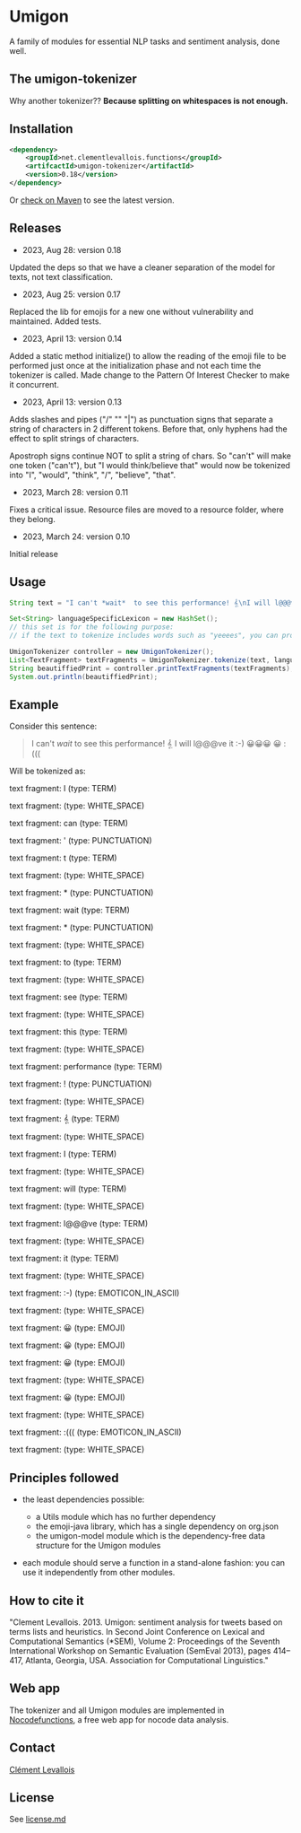 # Umigon
A family of modules for essential NLP tasks and sentiment analysis, done well.

## The umigon-tokenizer
Why another tokenizer?? **Because splitting on whitespaces is not enough.**

## Installation

```xml
<dependency>
	<groupId>net.clementlevallois.functions</groupId>
	<artifcactId>umigon-tokenizer</artifactId>
	<version>0.18</version>
</dependency>
```
Or [check on Maven](https://central.sonatype.com/artifact/net.clementlevallois.functions/umigon-tokenizer) to see the latest version.


## Releases

* 2023, Aug 28: version 0.18

Updated the deps so that we have a cleaner separation of the model for texts, not text classification.


* 2023, Aug 25: version 0.17

Replaced the lib for emojis for a new one without vulnerability and maintained. Added tests.


* 2023, April 13: version 0.14

Added a static method initialize() to allow the reading of the emoji file to be performed just once at the initialization phase and not each time the tokenizer is called. Made change to the Pattern Of Interest Checker to make it concurrent.

* 2023, April 13: version 0.13

Adds slashes and pipes ("/" "\" "|") as punctuation signs that separate a string of characters in 2 different tokens. Before that, only hyphens had the effect to split strings of characters.

Apostroph signs continue NOT to split a string of chars. So "can't" will make one token ("can't"), but "I would think/believe that" would now be tokenized into "I", "would", "think", "/", "believe", "that".

* 2023, March 28: version 0.11

Fixes a critical issue. Resource files are moved to a resource folder, where they belong.


* 2023, March 24: version 0.10

Initial release


## Usage
```java
String text = "I can't *wait*  to see this performance! 𝄠\nI will l@@@ve it :-) 😀😀😀 😀 :((( ";

Set<String> languageSpecificLexicon = new HashSet();
// this set is for the following purpose:
// if the text to tokenize includes words such as "yeeees", you can provide a Set of Strings containing the word "yes". The tokenizer will make sure to store, for the token "yeeees", both the original form "yeeeees" and the cleaned form "yes".

UmigonTokenizer controller = new UmigonTokenizer();
List<TextFragment> textFragments = UmigonTokenizer.tokenize(text, languageSpecificLexicon);
String beautiffiedPrint = controller.printTextFragments(textFragments);
System.out.println(beautiffiedPrint);
```


## Example

Consider this sentence:

> I can't *wait*  to see this performance! 𝄠
> I will l@@@ve it :-) 😀😀😀 😀 :((( 

Will be tokenized as:

text fragment: I (type: TERM)

text fragment:   (type: WHITE_SPACE)

text fragment: can (type: TERM)

text fragment: ' (type: PUNCTUATION)

text fragment: t (type: TERM)

text fragment:   (type: WHITE_SPACE)

text fragment: * (type: PUNCTUATION)

text fragment: wait (type: TERM)

text fragment: * (type: PUNCTUATION)

text fragment:    (type: WHITE_SPACE)

text fragment: to (type: TERM)

text fragment:   (type: WHITE_SPACE)

text fragment: see (type: TERM)

text fragment:   (type: WHITE_SPACE)

text fragment: this (type: TERM)

text fragment:   (type: WHITE_SPACE)

text fragment: performance (type: TERM)

text fragment: ! (type: PUNCTUATION)

text fragment:   (type: WHITE_SPACE)

text fragment: 𝄠 (type: TERM)

text fragment:  (type: WHITE_SPACE)

text fragment: I (type: TERM)

text fragment:   (type: WHITE_SPACE)

text fragment: will (type: TERM)

text fragment:   (type: WHITE_SPACE)

text fragment: l@@@ve (type: TERM)

text fragment:   (type: WHITE_SPACE)

text fragment: it (type: TERM)

text fragment:   (type: WHITE_SPACE)

text fragment: :-) (type: EMOTICON_IN_ASCII)

text fragment:   (type: WHITE_SPACE)

text fragment: 😀 (type: EMOJI)

text fragment: 😀 (type: EMOJI)

text fragment: 😀 (type: EMOJI)

text fragment:   (type: WHITE_SPACE)

text fragment: 😀 (type: EMOJI)

text fragment:   (type: WHITE_SPACE)

text fragment: :((( (type: EMOTICON_IN_ASCII)

text fragment:   (type: WHITE_SPACE)


## Principles followed
- the least dependencies possible:
   * a Utils module which has no further dependency
   * the emoji-java library, which has a single dependency on org.json
   * the umigon-model module which is the dependency-free data structure for the Umigon modules

- each module should serve a function in a stand-alone fashion: you can use it independently from other modules.


## How to cite it
"Clement Levallois. 2013. Umigon: sentiment analysis for tweets based on terms lists and heuristics. In Second Joint Conference on Lexical and Computational Semantics (*SEM), Volume 2: Proceedings of the Seventh International Workshop on Semantic Evaluation (SemEval 2013), pages 414–417, Atlanta, Georgia, USA. Association for Computational Linguistics." 

## Web app
The tokenizer and all Umigon modules are implemented in [Nocodefunctions](https://nocodefunctions.com), a free web app for nocode data analysis.

## Contact
[Clément Levallois](https://twitter.com/seinecle)

## License
See [license.md](LICENSE.md)